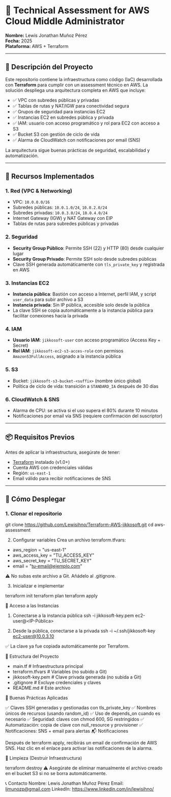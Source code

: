 # 🚀 Technical Assessment for AWS Cloud Middle Administrator  
**Nombre:** Lewis Jonathan Muñoz Pérez  
**Fecha:** 2025  
**Plataforma:** AWS + Terraform  

---

## 📌 Descripción del Proyecto

Este repositorio contiene la infraestructura como código (IaC) desarrollada con **Terraform** para cumplir con un assessment técnico en AWS. La solución despliega una arquitectura completa en AWS que incluye:

- ✅ VPC con subredes públicas y privadas  
- ✅ Tablas de rutas y NAT/IGW para conectividad segura  
- ✅ Grupos de seguridad para instancias EC2  
- ✅ Instancias EC2 en subredes pública y privada  
- ✅ IAM: usuario con acceso programático y rol para EC2 con acceso a S3  
- ✅ Bucket S3 con gestión de ciclo de vida  
- ✅ Alarma de CloudWatch con notificaciones por email (SNS)  

La arquitectura sigue buenas prácticas de seguridad, escalabilidad y automatización.

---

## 🔧 Recursos Implementados

### 1. **Red (VPC & Networking)**
- VPC: `10.0.0.0/16`
- Subredes públicas: `10.0.1.0/24`, `10.0.2.0/24`
- Subredes privadas: `10.0.3.0/24`, `10.0.4.0/24`
- Internet Gateway (IGW) y NAT Gateway con EIP
- Tablas de rutas para subredes públicas y privadas

### 2. **Seguridad**
- **Security Group Público**: Permite SSH (22) y HTTP (80) desde cualquier lugar
- **Security Group Privado**: Permite SSH solo desde subredes públicas
- Clave SSH generada automáticamente con `tls_private_key` y registrada en AWS

### 3. **Instancias EC2**
- **Instancia pública**: Bastión con acceso a Internet, perfil IAM, y script `user_data` para subir archivo a S3
- **Instancia privada**: Sin IP pública, accesible solo desde la pública
- La clave SSH se copia automáticamente a la instancia pública para facilitar conexiones hacia la privada

### 4. **IAM**
- **Usuario IAM**: `jikkosoft-user` con acceso programático (Access Key + Secret)
- **Rol IAM**: `jikkosoft-ec2-s3-acces-role` con permisos `AmazonS3FullAccess`, asignado a la instancia pública

### 5. **S3**
- Bucket: `jikkosoft-s3-bucket-<suffix>` (nombre único global)
- Política de ciclo de vida: transición a `STANDARD_IA` después de 30 días

### 6. **CloudWatch & SNS**
- Alarma de CPU: se activa si el uso supera el 80% durante 10 minutos
- Notificaciones por email vía SNS (requiere confirmación del suscriptor)

---

## 📦 Requisitos Previos

Antes de aplicar la infraestructura, asegúrate de tener:

- [Terraform](https://www.terraform.io/downloads.html) instalado (v1.0+)
- Cuenta AWS con credenciales válidas
- Región: `us-east-1`
- Email válido para recibir notificaciones de SNS

---

## 🚀 Cómo Desplegar

### 1. Clonar el repositorio

git clone https://github.com/Lewisihno/Terraform-AWS-jikkosoft.git
cd aws-assessment

2. Configurar variables
Crea un archivo terraform.tfvars:

- aws_region      = "us-east-1"
- aws_access_key  = "TU_ACCESS_KEY"
- aws_secret_key  = "TU_SECRET_KEY"
- email           = "tu-email@ejemplo.com"

⚠️ No subas este archivo a Git. Añádelo al .gitignore. 

3. Inicializar e implementar

terraform init
terraform plan
terraform apply

🔐 Acceso a las Instancias
1. Conectarse a la instancia pública
ssh -i jikkosoft-key.pem ec2-user@<IP-Pública>

2. Desde la pública, conectarse a la privada
ssh -i ~/.ssh/jikkosoft-key ec2-user@10.0.3.10

✅ La clave ya fue copiada automáticamente por Terraform. 

📁 Estructura del Proyecto

- main.tf               # Infraestructura principal
- terraform.tfvars      # Variables (no subido a Git)
- jikkosoft-key.pem     # Clave privada generada (no subida a Git)
- .gitignore            # Excluye credenciales y claves
- README.md             # Este archivo

🛑 Buenas Prácticas Aplicadas

✅ Claves SSH generadas y gestionadas con tls_private_key
✅ Nombres únicos de recursos (usando random_id)
✅ Uso de depends_on cuando es necesario
✅ Seguridad: claves con chmod 600, SG restringidos
✅ Automatización: copia de clave con null_resource y provisioner
✅ Notificaciones: SNS + email para alertas
📬 Notificaciones

Después de terraform apply, recibirás un email de confirmación de AWS SNS. Haz clic en el enlace para activar las notificaciones de la alarma.

🧹 Limpieza (Destruir Infraestructura)

terraform destroy
⚠️ Asegúrate de eliminar manualmente el archivo creado en el bucket S3 si no se borra automáticamente. 

📞 Contacto
Nombre: Lewis Jonathan Muñoz Pérez
Email: ljmunozp@gmail.com
LinkedIn: https://www.linkedin.com/in/lewisihno/